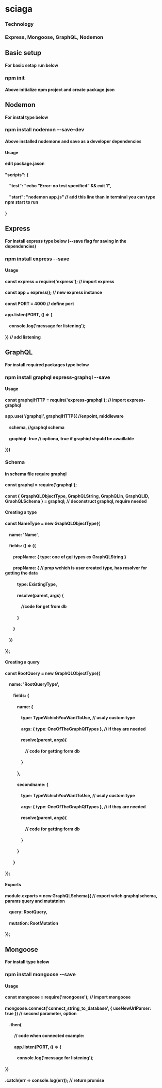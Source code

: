 # sciaga
### Technology
### Express, Mongoose, GraphQL, Nodemon
## Basic setup
#### For basic setap run below
### npm init
#### Above initialize npm project and create package.json

## Nodemon
#### For instal type below
### npm install nodemon --save-dev
#### Above installed nodemone and save as a developer dependencies
#### Usage
#### edit package.jason
#### "scripts": {
####  &nbsp;&nbsp;&nbsp;&nbsp;"test": "echo \"Error: no test specified\" && exit 1",
####  &nbsp;&nbsp;&nbsp;&nbsp;"start": "nodemon app.js" // add this line than in terminal you can type npm start to run
#### }

## Express
#### For install express type below (--save flag for saving in the dependencies)
### npm install express --save
#### Usage
#### const express = require('express'); // import express
#### const app = express(); // new express instance
#### const PORT = 4000 // define port
#### app.listen(PORT, () => {
#### &nbsp;&nbsp;&nbsp;&nbsp;console.log('message for listening');
#### }) // add listening

## GraphQL
#### For install required packages type below
### npm install graphql express-graphql --save
#### Usage
#### const graphqlHTTP = require('express-graphql'); // import express-graphql
#### app.use('/graphql', graphqlHTTP({ //enpoint, middleware
#### &nbsp;&nbsp;&nbsp;&nbsp;schema, //graphql schema
#### &nbsp;&nbsp;&nbsp;&nbsp;graphiql: true // optiona, true if graphiql shpuld be awaillable
#### }))
### Schema
#### in schema file require graphql
#### const graphql = require('graphql');
#### const { GrqaphQLObjectType, GraphQLString, GraphQLIn, GraphQLID, GraohQLSchema } = graphql; // deconstruct graphql, require needed
#### Creating a type
#### const NameType = new GraphQLObjectType({
#### &nbsp;&nbsp;&nbsp;&nbsp;name: 'Name',
#### &nbsp;&nbsp;&nbsp;&nbsp;fields: () => ({
#### &nbsp;&nbsp;&nbsp;&nbsp;&nbsp;&nbsp;&nbsp;&nbsp;propName: { type: one of gql types ex GraphQLString }
#### &nbsp;&nbsp;&nbsp;&nbsp;&nbsp;&nbsp;&nbsp;&nbsp;propName: { // prop wchich is user created type, has resolver for getting the data
#### &nbsp;&nbsp;&nbsp;&nbsp;&nbsp;&nbsp;&nbsp;&nbsp;&nbsp;&nbsp;&nbsp;&nbsp;type: ExistingType,
#### &nbsp;&nbsp;&nbsp;&nbsp;&nbsp;&nbsp;&nbsp;&nbsp;&nbsp;&nbsp;&nbsp;&nbsp;resolve(parent, args) {
#### &nbsp;&nbsp;&nbsp;&nbsp;&nbsp;&nbsp;&nbsp;&nbsp;&nbsp;&nbsp;&nbsp;&nbsp;&nbsp;&nbsp;&nbsp;&nbsp;//code for get from db
#### &nbsp;&nbsp;&nbsp;&nbsp;&nbsp;&nbsp;&nbsp;&nbsp;&nbsp;&nbsp;&nbsp;&nbsp;}
#### &nbsp;&nbsp;&nbsp;&nbsp;&nbsp;&nbsp;&nbsp;&nbsp;}
#### &nbsp;&nbsp;&nbsp;&nbsp;})
#### });
#### Creating a query
#### const RootQuery = new GraphQLObjectType({
#### &nbsp;&nbsp;&nbsp;&nbsp;name: 'RootQueryType',
#### &nbsp;&nbsp;&nbsp;&nbsp;&nbsp;&nbsp;&nbsp;&nbsp;fields: {
#### &nbsp;&nbsp;&nbsp;&nbsp;&nbsp;&nbsp;&nbsp;&nbsp;&nbsp;&nbsp;&nbsp;&nbsp;name: {
#### &nbsp;&nbsp;&nbsp;&nbsp;&nbsp;&nbsp;&nbsp;&nbsp;&nbsp;&nbsp;&nbsp;&nbsp;&nbsp;&nbsp;&nbsp;&nbsp;type: TypeWchichYouWantToUse, // usuly custom type
#### &nbsp;&nbsp;&nbsp;&nbsp;&nbsp;&nbsp;&nbsp;&nbsp;&nbsp;&nbsp;&nbsp;&nbsp;&nbsp;&nbsp;&nbsp;&nbsp;args: { type: OneOfTheGraphQlTypes }, // if they are needed
#### &nbsp;&nbsp;&nbsp;&nbsp;&nbsp;&nbsp;&nbsp;&nbsp;&nbsp;&nbsp;&nbsp;&nbsp;&nbsp;&nbsp;&nbsp;&nbsp;resolve(parent, args){
#### &nbsp;&nbsp;&nbsp;&nbsp;&nbsp;&nbsp;&nbsp;&nbsp;&nbsp;&nbsp;&nbsp;&nbsp;&nbsp;&nbsp;&nbsp;&nbsp;&nbsp;&nbsp;&nbsp;&nbsp;// code for getting form db
#### &nbsp;&nbsp;&nbsp;&nbsp;&nbsp;&nbsp;&nbsp;&nbsp;&nbsp;&nbsp;&nbsp;&nbsp;&nbsp;&nbsp;&nbsp;&nbsp;}
#### &nbsp;&nbsp;&nbsp;&nbsp;&nbsp;&nbsp;&nbsp;&nbsp;&nbsp;&nbsp;&nbsp;&nbsp;},
#### &nbsp;&nbsp;&nbsp;&nbsp;&nbsp;&nbsp;&nbsp;&nbsp;&nbsp;&nbsp;&nbsp;&nbsp;secondname: {
#### &nbsp;&nbsp;&nbsp;&nbsp;&nbsp;&nbsp;&nbsp;&nbsp;&nbsp;&nbsp;&nbsp;&nbsp;&nbsp;&nbsp;&nbsp;&nbsp;type: TypeWchichYouWantToUse, // usuly custom type
#### &nbsp;&nbsp;&nbsp;&nbsp;&nbsp;&nbsp;&nbsp;&nbsp;&nbsp;&nbsp;&nbsp;&nbsp;&nbsp;&nbsp;&nbsp;&nbsp;args: { type: OneOfTheGraphQlTypes }, // if they are needed
#### &nbsp;&nbsp;&nbsp;&nbsp;&nbsp;&nbsp;&nbsp;&nbsp;&nbsp;&nbsp;&nbsp;&nbsp;&nbsp;&nbsp;&nbsp;&nbsp;resolve(parent, args){
#### &nbsp;&nbsp;&nbsp;&nbsp;&nbsp;&nbsp;&nbsp;&nbsp;&nbsp;&nbsp;&nbsp;&nbsp;&nbsp;&nbsp;&nbsp;&nbsp;&nbsp;&nbsp;&nbsp;&nbsp;// code for getting form db
#### &nbsp;&nbsp;&nbsp;&nbsp;&nbsp;&nbsp;&nbsp;&nbsp;&nbsp;&nbsp;&nbsp;&nbsp;&nbsp;&nbsp;&nbsp;&nbsp;}
#### &nbsp;&nbsp;&nbsp;&nbsp;&nbsp;&nbsp;&nbsp;&nbsp;&nbsp;&nbsp;&nbsp;&nbsp;}
#### &nbsp;&nbsp;&nbsp;&nbsp;&nbsp;&nbsp;&nbsp;&nbsp;}
#### });
#### Exports
#### module.exports = new GraphQLSchema({ // export witch graphqlschema, params query and mutatnion
#### &nbsp;&nbsp;&nbsp;&nbsp;query: RootQuery,
#### &nbsp;&nbsp;&nbsp;&nbsp;mutation: RootMutation
#### });

## Mongoose
#### For install type below
### npm install mongoose --save
#### Usage
#### const mongoose = require('mongoose'); // import mongoose
#### mongoose.connect('connect_string_to_database', { useNewUrlParser: true }) // second parameter, option
#### &nbsp;&nbsp;&nbsp;&nbsp;.then(
#### &nbsp;&nbsp;&nbsp;&nbsp;&nbsp;&nbsp;&nbsp;&nbsp; // code when connected example:
#### &nbsp;&nbsp;&nbsp;&nbsp;&nbsp;&nbsp;&nbsp;&nbsp; app.listen(PORT, () => {
#### &nbsp;&nbsp;&nbsp;&nbsp;&nbsp;&nbsp;&nbsp;&nbsp;&nbsp;&nbsp;&nbsp;&nbsp;console.log('message for listening');
#### })
#### .catch(err => console.log(err)); // return promise
